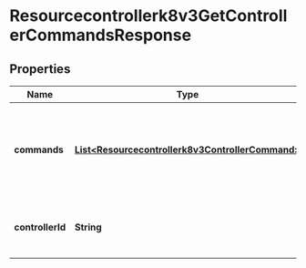 

# Resourcecontrollerk8v3GetControllerCommandsResponse


## Properties

| Name | Type | Description | Notes |
|------------ | ------------- | ------------- | -------------|
|**commands** | [**List&lt;Resourcecontrollerk8v3ControllerCommand&gt;**](Resourcecontrollerk8v3ControllerCommand.md) | Contains the command information to be executed by a controller. |  [optional] |
|**controllerId** | **String** | The ID of the controller for the commands. |  [optional] |



